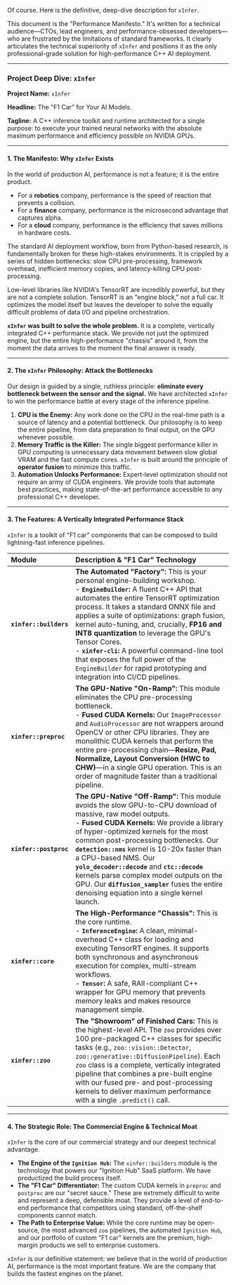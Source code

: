 Of course. Here is the definitive, deep-dive description for `xInfer`.

This document is the "Performance Manifesto." It's written for a technical audience—CTOs, lead engineers, and performance-obsessed developers—who are frustrated by the limitations of standard frameworks. It clearly articulates the technical superiority of `xInfer` and positions it as the only professional-grade solution for high-performance C++ AI deployment.

---

### **Project Deep Dive: `xInfer`**

**Project Name:** `xInfer`

**Headline:** The "F1 Car" for Your AI Models.

**Tagline:** A C++ inference toolkit and runtime architected for a single purpose: to execute your trained neural networks with the absolute maximum performance and efficiency possible on NVIDIA GPUs.

---

#### **1. The Manifesto: Why `xInfer` Exists**

In the world of production AI, performance is not a feature; it is the entire product.
*   For a **robotics** company, performance is the speed of reaction that prevents a collision.
*   For a **finance** company, performance is the microsecond advantage that captures alpha.
*   For a **cloud** company, performance is the efficiency that saves millions in hardware costs.

The standard AI deployment workflow, born from Python-based research, is fundamentally broken for these high-stakes environments. It is crippled by a series of hidden bottlenecks: slow CPU pre-processing, framework overhead, inefficient memory copies, and latency-killing CPU post-processing.

Low-level libraries like NVIDIA's TensorRT are incredibly powerful, but they are not a complete solution. TensorRT is an "engine block," not a full car. It optimizes the model itself but leaves the developer to solve the equally difficult problems of data I/O and pipeline orchestration.

**`xInfer` was built to solve the whole problem.** It is a complete, vertically integrated C++ performance stack. We provide not just the optimized engine, but the entire high-performance "chassis" around it, from the moment the data arrives to the moment the final answer is ready.

---

#### **2. The `xInfer` Philosophy: Attack the Bottlenecks**

Our design is guided by a single, ruthless principle: **eliminate every bottleneck between the sensor and the signal.** We have architected `xInfer` to win the performance battle at every stage of the inference pipeline.

1.  **CPU is the Enemy:** Any work done on the CPU in the real-time path is a source of latency and a potential bottleneck. Our philosophy is to keep the entire pipeline, from data preparation to final output, on the GPU whenever possible.
2.  **Memory Traffic is the Killer:** The single biggest performance killer in GPU computing is unnecessary data movement between slow global VRAM and the fast compute cores. `xInfer` is built around the principle of **operator fusion** to minimize this traffic.
3.  **Automation Unlocks Performance:** Expert-level optimization should not require an army of CUDA engineers. We provide tools that automate best practices, making state-of-the-art performance accessible to any professional C++ developer.

---

#### **3. The Features: A Vertically Integrated Performance Stack**

`xInfer` is a toolkit of "F1 car" components that can be composed to build lightning-fast inference pipelines.

| Module | **Description & "F1 Car" Technology** |
| :--- | :--- |
| **`xinfer::builders`** | **The Automated "Factory":** This is your personal engine-building workshop. <br> - **`EngineBuilder`:** A fluent C++ API that automates the entire TensorRT optimization process. It takes a standard ONNX file and applies a suite of optimizations: graph fusion, kernel auto-tuning, and, crucially, **FP16 and INT8 quantization** to leverage the GPU's Tensor Cores. <br> - **`xinfer-cli`:** A powerful command-line tool that exposes the full power of the `EngineBuilder` for rapid prototyping and integration into CI/CD pipelines. |
| **`xinfer::preproc`** | **The GPU-Native "On-Ramp":** This module eliminates the CPU pre-processing bottleneck. <br> - **Fused CUDA Kernels:** Our `ImageProcessor` and `AudioProcessor` are not wrappers around OpenCV or other CPU libraries. They are monolithic CUDA kernels that perform the entire pre-processing chain—**Resize, Pad, Normalize, Layout Conversion (HWC to CHW)**—in a single GPU operation. This is an order of magnitude faster than a traditional pipeline. |
| **`xinfer::postproc`**| **The GPU-Native "Off-Ramp":** This module avoids the slow GPU-to-CPU download of massive, raw model outputs. <br> - **Fused CUDA Kernels:** We provide a library of hyper-optimized kernels for the most common post-processing bottlenecks. Our **`detection::nms`** kernel is 10-20x faster than a CPU-based NMS. Our **`yolo_decoder::decode`** and **`ctc::decode`** kernels parse complex model outputs on the GPU. Our **`diffusion_sampler`** fuses the entire denoising equation into a single kernel launch. |
| **`xinfer::core`**| **The High-Performance "Chassis":** This is the core runtime. <br> - **`InferenceEngine`:** A clean, minimal-overhead C++ class for loading and executing TensorRT engines. It supports both synchronous and asynchronous execution for complex, multi-stream workflows. <br> - **`Tensor`:** A safe, RAII-compliant C++ wrapper for GPU memory that prevents memory leaks and makes resource management simple. |
| **`xinfer::zoo`**| **The "Showroom" of Finished Cars:** This is the highest-level API. The `zoo` provides over 100 pre-packaged C++ classes for specific tasks (e.g., `zoo::vision::Detector`, `zoo::generative::DiffusionPipeline`). Each `zoo` class is a complete, vertically integrated pipeline that combines a pre-built engine with our fused pre- and post-processing kernels to deliver maximum performance with a single `.predict()` call. |

---

#### **4. The Strategic Role: The Commercial Engine & Technical Moat**

`xInfer` is the core of our commercial strategy and our deepest technical advantage.

*   **The Engine of the `Ignition Hub`:** The `xinfer::builders` module is the technology that powers our "Ignition Hub" SaaS platform. We have productized the build process itself.
*   **The "F1 Car" Differentiator:** The custom CUDA kernels in `preproc` and `postproc` are our "secret sauce." These are extremely difficult to write and represent a deep, defensible moat. They provide a level of end-to-end performance that competitors using standard, off-the-shelf components cannot match.
*   **The Path to Enterprise Value:** While the core runtime may be open-source, the most advanced `zoo` pipelines, the automated `Ignition Hub`, and our portfolio of custom "F1 car" kernels are the premium, high-margin products we sell to enterprise customers.

`xInfer` is our definitive statement: we believe that in the world of production AI, performance is the most important feature. We are the company that builds the fastest engines on the planet.